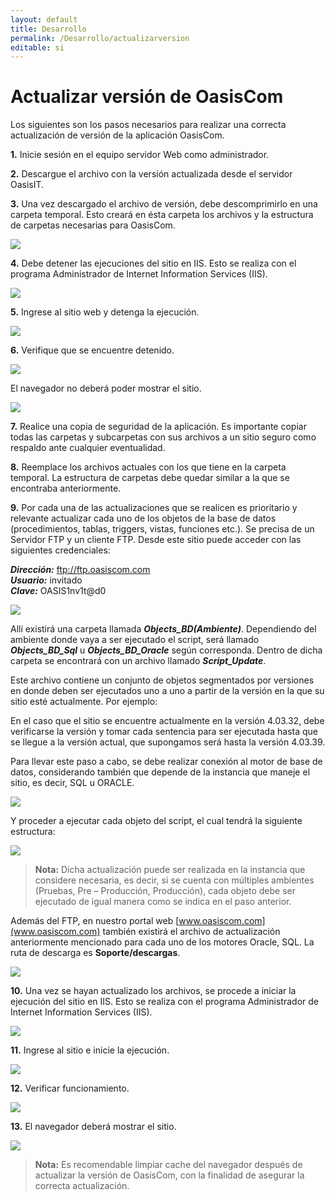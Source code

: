 ```yaml
---
layout: default
title: Desarrollo
permalink: /Desarrollo/actualizarversion
editable: si
---
```


# Actualizar versión de OasisCom

Los siguientes son los pasos necesarios para realizar una correcta actualización de versión de la aplicación OasisCom.  

**1.** Inicie sesión en el equipo servidor Web como administrador.  

**2.** Descargue el archivo con la versión actualizada desde el servidor OasisIT.  

**3.** Una vez descargado el archivo de versión, debe descomprimirlo en una carpeta temporal. Esto creará en ésta carpeta los archivos y la estructura de carpetas necesarias para OasisCom.  

![](ver1.png)

**4.** Debe detener las ejecuciones del sitio en IIS. Esto se realiza con el programa Administrador de Internet Information Services (IIS).  

![](ver2.png)

**5.** Ingrese al sitio web y detenga la ejecución.  

![](ver3.png)

**6.** Verifique que se encuentre detenido.  

![](ver4.png)

El navegador no deberá poder mostrar el sitio.  

![](ver5.png)

**7.** Realice una copia de seguridad de la aplicación. Es importante copiar todas las carpetas y subcarpetas con sus archivos a un sitio seguro como respaldo ante cualquier eventualidad.  

**8.** Reemplace los archivos actuales con los que tiene en la carpeta temporal. La estructura de carpetas debe quedar similar a la que se encontraba anteriormente.  

**9.** Por cada una de las actualizaciones que se realicen es prioritario y relevante actualizar cada uno de los objetos de la base de datos (procedimientos, tablas, triggers, vistas, funciones etc.). Se precisa de un Servidor FTP y un cliente FTP. Desde este sitio puede acceder con las siguientes credenciales:  

 _**Dirección:**_ ftp://ftp.oasiscom.com  
 _**Usuario:**_ invitado  
 _**Clave:**_ OASIS1nv1t@d0  

![](ver6.png)

Allí existirá una carpeta llamada **_Objects_BD(Ambiente)_**. Dependiendo del ambiente donde vaya a ser ejecutado el script, será llamado **_Objects_BD_Sql_** u **_Objects_BD_Oracle_** según corresponda. Dentro de dicha carpeta se encontrará con un archivo llamado **_Script_Update_**.  

Este archivo contiene un conjunto de objetos segmentados por versiones en donde deben ser ejecutados uno a uno a partir de la versión en la que su sitio esté actualmente. Por ejemplo:  

En el caso que el sitio se encuentre actualmente en la versión 4.03.32, debe verificarse la versión y tomar cada sentencia para ser ejecutada hasta que se llegue a la versión actual, que supongamos será hasta la versión 4.03.39.  

Para llevar este paso a cabo, se debe realizar conexión al motor de base de datos, considerando también que depende de la instancia que maneje el sitio, es decir, SQL u ORACLE.  

![](ver7.png)

Y proceder a ejecutar cada objeto del script, el cual tendrá la siguiente estructura:  

![](ver8.png)

> **Nota:** Dicha actualización puede ser realizada en la instancia que considere necesaria, es decir, si se cuenta con múltiples ambientes (Pruebas, Pre – Producción, Producción), cada objeto debe ser ejecutado de igual manera como se indica en el paso anterior.  

Además del FTP, en nuestro portal web [www.oasiscom.com](www.oasiscom.com) también existirá el archivo de actualización anteriormente mencionado para cada uno de los motores Oracle, SQL. La ruta de descarga es **Soporte/descargas**.  

![](ver9.png)

**10.** Una vez se hayan actualizado los archivos, se procede a iniciar la ejecución del sitio en IIS. Esto se realiza con el programa Administrador de Internet Information Services (IIS).  

![](ver2.png)

**11.** Ingrese al sitio e inicie la ejecución.  

![](ver10.png)

**12.** Verificar funcionamiento.  

![](ver11.png)

**13.** El navegador deberá mostrar el sitio.  

![](ver12.png)

> **Nota:** Es recomendable limpiar cache del navegador después de actualizar la versión de OasisCom, con la finalidad de asegurar la correcta actualización.  